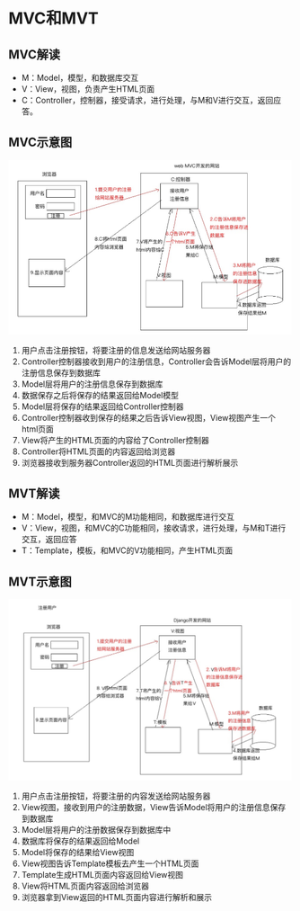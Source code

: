 # MVC和MVT

## MVC解读

* M：Model，模型，和数据库交互
* V：View，视图，负责产生HTML页面
* C：Controller，控制器，接受请求，进行处理，与M和V进行交互，返回应答。

## MVC示意图

![MVC&#x793A;&#x610F;&#x56FE;](../.gitbook/assets/image%20%2811%29.png)

1. 用户点击注册按钮，将要注册的信息发送给网站服务器
2. Controller控制器接收到用户的注册信息，Controller会告诉Model层将用户的注册信息保存到数据库
3. Model层将用户的注册信息保存到数据库
4. 数据保存之后将保存的结果返回给Model模型
5. Model层将保存的结果返回给Controller控制器
6. Controller控制器收到保存的结果之后告诉View视图，View视图产生一个html页面
7. View将产生的HTML页面的内容给了Controller控制器
8. Controller将HTML页面的内容返回给浏览器
9. 浏览器接收到服务器Controller返回的HTML页面进行解析展示

## MVT解读

* M：Model，模型，和MVC的M功能相同，和数据库进行交互
* V：View，视图，和MVC的C功能相同，接收请求，进行处理，与M和T进行交互，返回应答
* T：Template，模板，和MVC的V功能相同，产生HTML页面

## MVT示意图

![MVT&#x793A;&#x610F;&#x56FE;](../.gitbook/assets/image%20%289%29.png)

1. 用户点击注册按钮，将要注册的内容发送给网站服务器
2. View视图，接收到用户的注册数据，View告诉Model将用户的注册信息保存到数据库
3. Model层将用户的注册数据保存到数据库中
4. 数据库将保存的结果返回给Model
5. Model将保存的结果给View视图
6. View视图告诉Template模板去产生一个HTML页面
7. Template生成HTML页面内容返回给View视图
8. View将HTML页面内容返回给浏览器
9. 浏览器拿到View返回的HTML页面内容进行解析和展示

